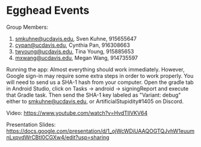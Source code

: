 # Egghead Events
Group Members:
1. smkuhne@ucdavis.edu, Sven Kuhne, 915655647
2. cypan@ucdavis.edu, Cynthia Pan, 916308663
3. twyoung@ucdavis.edu, Tina Young, 915885653
4. mxwang@ucdavis.edu, Megan Wang, 914735597

Running the app:
Almost everything should work immediately. However, Google sign-in may require some extra steps in
order to work properly. You will need to send us a SHA-1 hash from your computer. Open the gradle
tab in Android Studio, click on Tasks -> android -> signingReport and execute that Gradle task.
Then send the SHA-1 key labeled as "Variant: debug" either to smkuhne@ucdavis.edu, or
ArtificialStupidity#1405 on Discord.

Video: https://www.youtube.com/watch?v=HvdTllVKV64

Presentation Slides:
https://docs.google.com/presentation/d/1_ojWcWDiUAAQOGTQJvhW1euumnLxpvdWrCBtI0CGXw4/edit?usp=sharing
